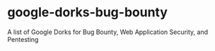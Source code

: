 # google-dorks-bug-bounty
A list of Google Dorks for Bug Bounty, Web Application Security, and Pentesting
